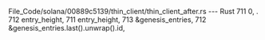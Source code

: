 File_Code/solana/00889c5139/thin_client/thin_client_after.rs --- Rust
711             0,                                                                                                                                             . 
712             entry_height,                                                                                                                                711             entry_height,
713             &genesis_entries,                                                                                                                            712             &genesis_entries.last().unwrap().id,

